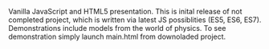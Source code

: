 Vanilla JavaScript and HTML5 presentation. This is inital release of not completed project, which is written via latest JS possiblities (ES5, ES6, ES7). Demonstrations include models from the world of physics. To see demonstration simply launch main.html from downoladed project.

